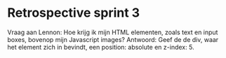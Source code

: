 # Retrospective sprint 3
Vraag aan Lennon: Hoe krijg ik mijn HTML elementen, zoals text en input boxes, bovenop mijn Javascript images?
Antwoord: Geef de de div, waar het element zich in bevindt, een position: absolute en z-index: 5.
